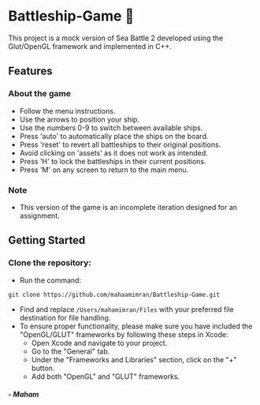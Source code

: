# Battleship-Game 🚢
This project is a mock version of Sea Battle 2 developed using the Glut/OpenGL framework and implemented in C++.
## Features
### About the game
- Follow the menu instructions.
- Use the arrows to position your ship.
- Use the numbers 0-9 to switch between available ships.
- Press 'auto' to automatically place the ships on the board.
- Press 'reset' to revert all battleships to their original positions.
- Avoid clicking on 'assets' as it does not work as intended.
- Press 'H' to lock the battleships in their current positions.
- Press 'M' on any screen to return to the main menu.
### Note
- This version of the game is an incomplete iteration designed for an assignment.
## Getting Started
### Clone the repository: 
- Run the command: 
```shell
git clone https://github.com/mahaamimran/Battleship-Game.git
```
- Find and replace ```/Users/mahamimran/Files``` with your preferred file destination for file handling.
- To ensure proper functionality, please make sure you have included the "OpenGL/GLUT" frameworks by following these steps in Xcode:
  - Open Xcode and navigate to your project.
  - Go to the "General" tab.
  - Under the "Frameworks and Libraries" section, click on the "+" button.
  - Add both "OpenGL" and "GLUT" frameworks.
##### - Maham
